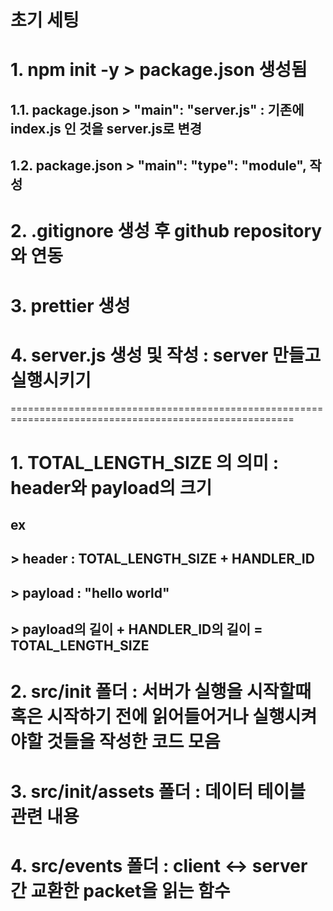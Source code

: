 # 초기 세팅

# 1. npm init -y > package.json 생성됨

## 1.1. package.json > "main": "server.js" : 기존에 index.js 인 것을 server.js로 변경

## 1.2. package.json > "main": "type": "module", 작성

# 2. .gitignore 생성 후 github repository와 연동

# 3. prettier 생성

# 4. server.js 생성 및 작성 : server 만들고 실행시키기

=======================================================================================================

# 1. TOTAL_LENGTH_SIZE 의 의미 : header와 payload의 크기

## ex

## > header : TOTAL_LENGTH_SIZE + HANDLER_ID

## > payload : "hello world"

## > payload의 길이 + HANDLER_ID의 길이 = TOTAL_LENGTH_SIZE

# 2. src/init 폴더 : 서버가 실행을 시작할때 혹은 시작하기 전에 읽어들어거나 실행시켜야할 것들을 작성한 코드 모음

# 3. src/init/assets 폴더 : 데이터 테이블 관련 내용

# 4. src/events 폴더 : client <-> server 간 교환한 packet을 읽는 함수
